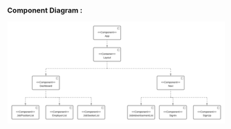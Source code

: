 ### Component Diagram :
![componentDiagram](https://github.com/berfinokuducu/HRMS-React/blob/main/public/ComponentDiagram.png)

